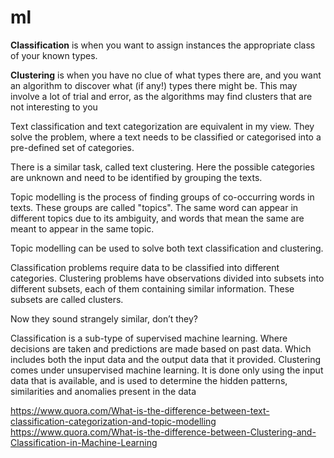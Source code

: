 # ml

**Classification** is when you want to assign instances the appropriate class of your known types.

**Clustering** is when you have no clue of what types there are, and you want an algorithm to discover what (if any!) types there might be. This may involve a lot of trial and error, as the algorithms may find clusters that are not interesting to you

Text classification and text categorization are equivalent in my view. They solve the problem, where a text needs to be classified or categorised into a pre-defined set of categories.

There is a similar task, called text clustering. Here the possible categories are unknown and need to be identified by grouping the texts.

Topic modelling is the process of finding groups of co-occurring words in texts. These groups are called "topics". The same word can appear in different topics due to its ambiguity, and words that mean the same are meant to appear in the same topic.

Topic modelling can be used to solve both text classification and clustering.


Classification problems require data to be classified into different categories. Clustering problems have observations divided into subsets into different subsets, each of them containing similar information. These subsets are called clusters.

Now they sound strangely similar, don’t they?

Classification is a sub-type of supervised machine learning. Where decisions are taken and predictions are made based on past data. Which includes both the input data and the output data that it provided.
Clustering comes under unsupervised machine learning. It is done only using the input data that is available, and is used to determine the hidden patterns, similarities and anomalies present in the data



https://www.quora.com/What-is-the-difference-between-text-classification-categorization-and-topic-modelling
https://www.quora.com/What-is-the-difference-between-Clustering-and-Classification-in-Machine-Learning
